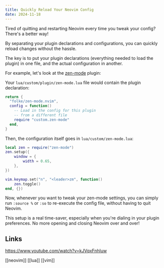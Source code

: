 ```yaml
---
title: Quickly Reload Your Neovim Config
date: 2024-11-18
---
```


Tired of quitting and restarting Neovim every time you tweak your config? There's a better way!

By separating your plugin declarations and configurations, you can quickly reload changes without the hassle.

The key is to put your plugin declarations (everything needed to load the plugin) in one file, and the actual configuration in another.

For example, let's look at the [zen-mode](https://github.com/folke/zen-mode.nvim) plugin:

Your `lua/custom/plugin/zen-mode.lua` file would contain the plugin declaration:

```lua
return {
  "folke/zen-mode.nvim",
  config = function()
    -- Load in the config for this plugin
    -- from a different file
    require "custom.zen-mode"
  end,
}
```

Then, the configuration itself goes in `lua/custom/zen-mode.lua`:

```lua
local zen = require("zen-mode")
zen.setup({
    window = {
        width = 0.65,
    },
})

vim.keymap.set("n", "<leader>zm", function()
    zen.toggle()
end, {})
```

Now, whenever you want to tweak your zen-mode settings, you can simply run `:source %` or `:so` to re-execute the config file, without having to quit Neovim.

This setup is a real time-saver, especially when you're dialing in your plugin preferences. No more opening and closing Neovim over and over!

## Links

https://www.youtube.com/watch?v=kJVqxFnhIuw

[[neovim]] [[lua]] [[vim]]
